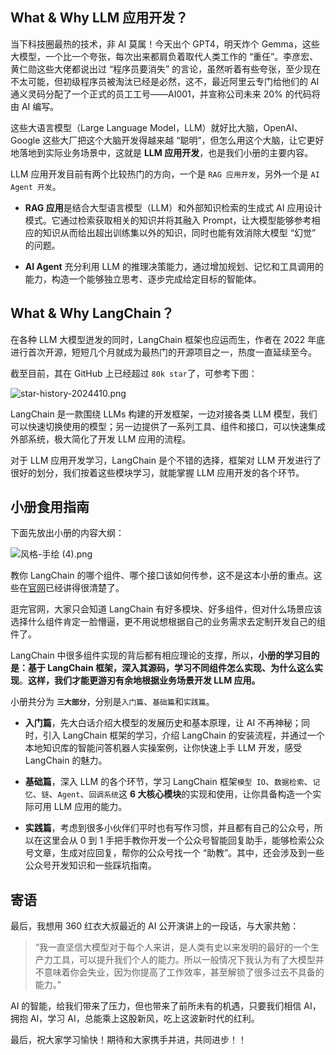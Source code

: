## What & Why LLM 应用开发？

当下科技圈最热的技术，非 AI 莫属！今天出个 GPT4，明天炸个 Gemma，这些大模型，一个比一个夸张，每次出来都肩负着取代人类工作的 “重任”。李彦宏、黄仁勋这些大佬都说出过 “程序员要消失” 的言论，虽然听着有些夸张，至少现在不太可能，但初级程序员被淘汰已经是必然，这不，最近阿里云专门给他们的 AI 通义灵码分配了一个正式的员工工号——AI001，并宣称公司未来 20% 的代码将由 AI 编写。

这些大语言模型（Large Language Model，LLM）就好比大脑，OpenAI、Google 这些大厂把这个大脑开发得越来越 “聪明”，但怎么用这个大脑，让它更好地落地到实际业务场景中，这就是 **LLM 应用开发**，也是我们小册的主要内容。

LLM 应用开发目前有两个比较热门的方向，一个是 `RAG 应用开发`，另外一个是 `AI Agent 开发`。

* **RAG 应用**是结合大型语言模型（LLM）和外部知识检索的生成式 AI 应用设计模式。它通过检索获取相关的知识并将其融入 Prompt，让大模型能够参考相应的知识从而给出超出训练集以外的知识，同时也能有效消除大模型 “幻觉” 的问题。

* **AI Agent** 充分利用 LLM 的推理决策能力，通过增加规划、记忆和工具调用的能力，构造一个能够独立思考、逐步完成给定目标的智能体。

## What & Why LangChain？

在各种 LLM 大模型迸发的同时，LangChain 框架也应运而生，作者在 2022 年底进行首次开源，短短几个月就成为最热门的开源项目之一，热度一直延续至今。

截至目前，其在 GitHub 上已经超过 `80k star`了，可参考下图：

![star-history-2024410.png](https://p9-juejin.byteimg.com/tos-cn-i-k3u1fbpfcp/5f940c22942e4e73b1bbb542d912b8ad~tplv-k3u1fbpfcp-jj-mark:1600:0:0:0:q75.jpg#?w=3108&h=2245&s=317230&e=png&b=ffffff)

LangChain 是一款围绕 LLMs 构建的开发框架，一边对接各类 LLM 模型，我们可以快速切换使用的模型；另一边提供了一系列工具、组件和接口，可以快速集成外部系统，极大简化了开发 LLM 应用的流程。

对于 LLM 应用开发学习，LangChain 是个不错的选择，框架对 LLM 开发进行了很好的划分，我们按着这些模块学习，就能掌握 LLM 应用开发的各个环节。

## 小册食用指南

下面先放出小册的内容大纲：

![风格-手绘 (4).png](https://p1-juejin.byteimg.com/tos-cn-i-k3u1fbpfcp/1b6b8395ee0b4430b8f32fa9f0e3d407~tplv-k3u1fbpfcp-jj-mark:1600:0:0:0:q75.jpg#?w=1056&h=1043&s=199923&e=png&b=ffffff)

教你 LangChain 的哪个组件、哪个接口该如何传参，这不是这本小册的重点。这些在[官网](https://python.langchain.com/docs/get_started/introduction/ "https://python.langchain.com/docs/get_started/introduction/")已经讲得很清楚了。

逛完官网，大家只会知道 LangChain 有好多模块、好多组件，但对什么场景应该选择什么组件肯定一脸懵逼，更不用说想根据自己的业务需求去定制开发自己的组件了。

LangChain 中很多组件实现的背后都有相应理论的支撑，所以，**小册的学习目的是：基于 LangChain 框架，深入其源码，学习不同组件怎么实现、为什么这么实现**。**这样，我们才能更游刃有余地根据业务场景开发 LLM 应用。**

小册共分为 **`三大部分`**，分别是`入门篇`、`基础篇`和`实践篇`。

* **入门篇**，先大白话介绍大模型的发展历史和基本原理，让 AI 不再神秘；同时，引入 LangChain 框架的学习，介绍 LangChain 的安装流程，并通过一个本地知识库的智能问答机器人实操案例，让你快速上手 LLM 开发，感受 LangChain 的魅力。

* **基础篇**，深入 LLM 的各个环节，学习 LangChain 框架`模型 IO`、`数据检索`、`记忆`、`链`、`Agent`、`回调系统`这 **6 大核心模块**的实现和使用，让你具备构造一个实际可用 LLM 应用的能力。

* **实践篇**，考虑到很多小伙伴们平时也有写作习惯，并且都有自己的公众号，所以在这里会从 0 到 1 手把手教你开发一个公众号智能回复助手，能够检索公众号文章，生成对应回复，帮你的公众号找一个 “助教”。其中，还会涉及到一些公众号开发知识和一些踩坑指南。

## 寄语

最后，我想用 360 红衣大叔最近的 AI 公开演讲上的一段话，与大家共勉：

> “我一直坚信大模型对于每个人来讲，是人类有史以来发明的最好的一个生产力工具，可以提升我们个人的能力。所以一般情况下我认为有了大模型并不意味着你会失业，因为你提高了工作效率，甚至解锁了很多过去不具备的能力。”

AI 的智能，给我们带来了压力，但也带来了前所未有的机遇，只要我们相信 AI，拥抱 AI，学习 AI，总能乘上这股新风，吃上这波新时代的红利。

最后，祝大家学习愉快！期待和大家携手并进，共同进步！！